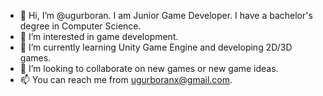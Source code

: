 - 👋 Hi, I’m @ugurboran. I am Junior Game Developer. I have a bachelor's degree in Computer Science.
- 👀 I’m interested in game development.
- 🌱 I’m currently learning Unity Game Engine and developing 2D/3D games.
- 💞️ I’m looking to collaborate on new games or new game ideas.
- 📫 You can reach me from ugurboranx@gmail.com.

<!---
ugurboran/ugurboran is a ✨ special ✨ repository because its `README.md` (this file) appears on your GitHub profile.
You can click the Preview link to take a look at your changes.
--->
